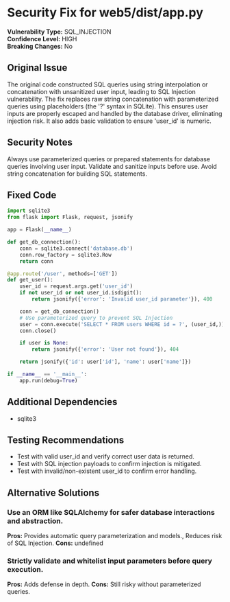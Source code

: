 # Security Fix for web5/dist/app.py

**Vulnerability Type:** SQL_INJECTION  
**Confidence Level:** HIGH  
**Breaking Changes:** No

## Original Issue
The original code constructed SQL queries using string interpolation or concatenation with unsanitized user input, leading to SQL Injection vulnerability. The fix replaces raw string concatenation with parameterized queries using placeholders (the '?' syntax in SQLite). This ensures user inputs are properly escaped and handled by the database driver, eliminating injection risk. It also adds basic validation to ensure 'user_id' is numeric.

## Security Notes
Always use parameterized queries or prepared statements for database queries involving user input. Validate and sanitize inputs before use. Avoid string concatenation for building SQL statements.

## Fixed Code
```py
import sqlite3
from flask import Flask, request, jsonify

app = Flask(__name__)

def get_db_connection():
    conn = sqlite3.connect('database.db')
    conn.row_factory = sqlite3.Row
    return conn

@app.route('/user', methods=['GET'])
def get_user():
    user_id = request.args.get('user_id')
    if not user_id or not user_id.isdigit():
        return jsonify({'error': 'Invalid user_id parameter'}), 400

    conn = get_db_connection()
    # Use parameterized query to prevent SQL Injection
    user = conn.execute('SELECT * FROM users WHERE id = ?', (user_id,)).fetchone()
    conn.close()

    if user is None:
        return jsonify({'error': 'User not found'}), 404

    return jsonify({'id': user['id'], 'name': user['name']})

if __name__ == '__main__':
    app.run(debug=True)

```

## Additional Dependencies
- sqlite3

## Testing Recommendations
- Test with valid user_id and verify correct user data is returned.
- Test with SQL injection payloads to confirm injection is mitigated.
- Test with invalid/non-existent user_id to confirm error handling.

## Alternative Solutions

### Use an ORM like SQLAlchemy for safer database interactions and abstraction.
**Pros:** Provides automatic query parameterization and models., Reduces risk of SQL Injection.
**Cons:** undefined

### Strictly validate and whitelist input parameters before query execution.
**Pros:** Adds defense in depth.
**Cons:** Still risky without parameterized queries.

